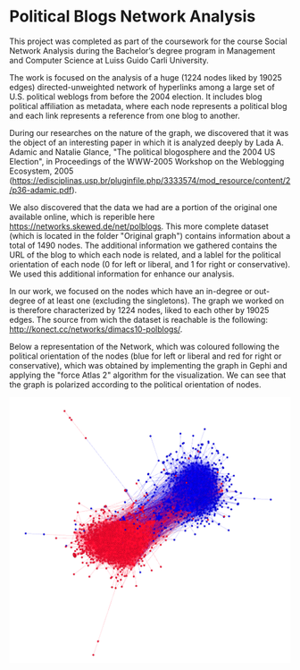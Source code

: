 # Political Blogs Network Analysis

This project was completed as part of the coursework for the course Social Network Analysis during the Bachelor’s degree program in Management and Computer Science at Luiss Guido Carli University. 

The work is focused on the analysis of a huge (1224 nodes liked by 19025 edges) directed-unweighted network of hyperlinks among a large set of U.S. political weblogs from before the 2004 election. It includes blog political affiliation as metadata, where each node represents a political blog and each link represents a reference from one blog to another.

During our researches on the nature of the graph, we discovered that it was the object of an interesting paper in which it is analyzed deeply by Lada A. Adamic and Natalie Glance, "The political blogosphere and the 2004 US Election", in Proceedings of the WWW-2005 Workshop on the Weblogging Ecosystem, 2005 (https://edisciplinas.usp.br/pluginfile.php/3333574/mod_resource/content/2/p36-adamic.pdf).

We also discovered that the data we had are a portion of the original one available online, which is reperible here https://networks.skewed.de/net/polblogs. This more complete dataset (which is located in the folder "Original graph") contains information about a total of 1490 nodes. The additional information we gathered contains the URL of the blog to which each node is related, and a lablel for the political orientation of each node (0 for left or liberal, and 1 for right or conservative). We used this additional information for enhance our analysis.

In our work, we focused on the nodes which have an in-degree or out-degree of at least one (excluding the singletons). The graph we worked on is therefore characterized by 1224 nodes, liked to each other by 19025 edges. The source from wich the dataset is reachable is the following: http://konect.cc/networks/dimacs10-polblogs/.

Below a representation of the Network, which was coloured following the political orientation of the nodes (blue for left or liberal and red for right or conservative), which was obtained by implementing the graph in Gephi and applying the "force Atlas 2" algorithm for the visualization. We can see that the graph is polarized according to the political orientation of nodes.

<img src="graph visualization.png">
